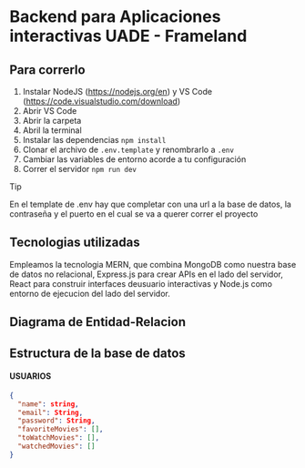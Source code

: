 # Backend para Aplicaciones interactivas UADE - Frameland

## Para correrlo
1. Instalar NodeJS (https://nodejs.org/en) y VS Code (https://code.visualstudio.com/download)
2. Abrir VS Code
3. Abrir la carpeta
4. Abril la terminal
5. Instalar las dependencias `npm install`
6. Clonar el archivo de `.env.template` y renombrarlo a `.env`
7. Cambiar las variables de entorno acorde a tu configuración
8. Correr el servidor `npm run dev`

> [!TIP]
> En el template de .env hay que completar con una url a la base de datos, la contraseña y el puerto en el cual se va a querer correr el proyecto

## Tecnologias utilizadas
Empleamos la tecnologia MERN, que combina MongoDB como nuestra base de datos no relacional, Express.js para crear APIs en el lado del servidor, React para construir interfaces deusuario interactivas y Node.js como entorno de ejecucion del lado del servidor. 

## Diagrama de Entidad-Relacion





## Estructura de la base de datos

#### USUARIOS
```json
{
  "name": string,
  "email": String,
  "password": String,
  "favoriteMovies": [],
  "toWatchMovies": [],
  "watchedMovies": []
}








